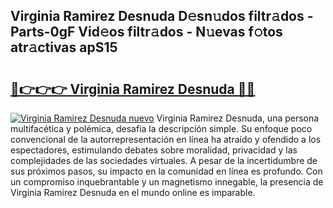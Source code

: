 ## Virginia Ramirez Desnuda D𝚎sn𝚞dos filtr𝚊dos - Parts-0gF Vid𝚎os filtr𝚊dos - N𝚞evas f𝚘tos atr𝚊ctivas apS15

# <h2><a href="http://mb287f.tromn.icu/?c=Virginia+Ramirez+Desnuda">🔗👉👉👉 Virginia Ramirez Desnuda 🔗🔗</a></h2>

[![Virginia Ramirez Desnuda nuevo](https://i.imgur.com/pEAQMta.gif)](http://mb287f.tromn.icu/?c=Virginia+Ramirez+Desnuda)
Virginia Ramirez Desnuda, una persona multifacética y polémica, desafía la descripción simple. Su enfoque poco convencional de la autorrepresentación en línea ha atraído y ofendido a los espectadores, estimulando debates sobre moralidad, privacidad y las complejidades de las sociedades virtuales. A pesar de la incertidumbre de sus próximos pasos, su impacto en la comunidad en línea es profundo. Con un compromiso inquebrantable y un magnetismo innegable, la presencia de Virginia Ramirez Desnuda en el mundo online es imparable.
